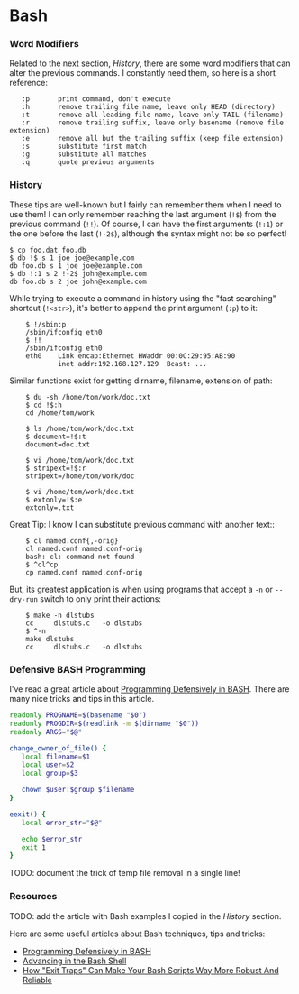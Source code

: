 Bash
====

### Word Modifiers

Related to the next section, *History*, there are some word modifiers that can
alter the previous commands.  I constantly need them, so here is a short
reference:

```
   :p		print command, don't execute
   :h		remove trailing file name, leave only HEAD (directory)
   :t		remove all leading file name, leave only TAIL (filename)
   :r		remove trailing suffix, leave only basename (remove file extension)
   :e		remove all but the trailing suffix (keep file extension)
   :s		substitute first match
   :g		substitute all matches
   :q		quote previous arguments
```

### History

These tips are well-known but I fairly can remember them when I need to use them!
I can only remember reaching the last argument (`!$`) from the previous command (`!!`).
Of course, I can have the first arguments (`!:1`) or the one before the last (`!-2$`),
although the syntax might not be so perfect!

    $ cp foo.dat foo.db
    $ db !$ s 1 joe joe@example.com
    db foo.db s 1 joe joe@example.com
    $ db !:1 s 2 !-2$ john@example.com
    db foo.db s 2 joe john@example.com

While trying to execute a command in history using the "fast searching" shortcut (`!<str>`),
it's better to append the print argument (`:p`) to it:

```
    $ !/sbin:p
    /sbin/ifconfig eth0
    $ !!
    /sbin/ifconfig eth0
    eth0	Link encap:Ethernet	HWaddr 00:0C:29:95:AB:90
    		inet addr:192.168.127.129  Bcast: ...
```

Similar functions exist for getting dirname, filename, extension of path:

```
    $ du -sh /home/tom/work/doc.txt
    $ cd !$:h
    cd /home/tom/work

    $ ls /home/tom/work/doc.txt
    $ document=!$:t
    document=doc.txt

    $ vi /home/tom/work/doc.txt
    $ stripext=!$:r
    stripext=/home/tom/work/doc

    $ vi /home/tom/work/doc.txt
    $ extonly=!$:e
    extonly=.txt
```

Great Tip:  I know I can substitute previous command with another text::

```
    $ cl named.conf{,-orig}
    cl named.conf named.conf-orig
    bash: cl: command not found
    $ ^cl^cp
    cp named.conf named.conf-orig
```

But, its greatest application is when using programs that accept a `-n` or `--dry-run`
switch to only print their actions:

```
    $ make -n dlstubs
    cc     dlstubs.c   -o dlstubs
    $ ^-n
    make dlstubs
    cc     dlstubs.c   -o dlstubs
```


### Defensive BASH Programming

I've read a great article about [Programming Defensively in BASH][defensive].
There are many nice tricks and tips in this article.

```bash
readonly PROGNAME=$(basename "$0")
readonly PROGDIR=$(readlink -m $(dirname "$0"))
readonly ARGS="$@"

change_owner_of_file() {
   local filename=$1
   local user=$2
   local group=$3

   chown $user:$group $filename
}

eexit() {
   local error_str="$@"

   echo $error_str
   exit 1
}
```

TODO:  document the trick of temp file removal in a single line!


### Resources

TODO:  add the article with Bash examples I copied in the *History* section.

Here are some useful articles about Bash techniques, tips and tricks:

 - [Programming Defensively in BASH][defensive]
 - [Advancing in the Bash Shell][advanced-bash]
 - [How "Exit Traps" Can Make Your Bash Scripts Way More Robust And Reliable][exit-traps]


[advanced-bash]:	http://samrowe.com/wordpress/advancing-in-the-bash-shell/
[defensive]:		http://www.kfirlavi.com/blog/2012/11/14/defensive-bash-programming/
[exit-traps]:		http://redsymbol.net/articles/bash-exit-traps/
